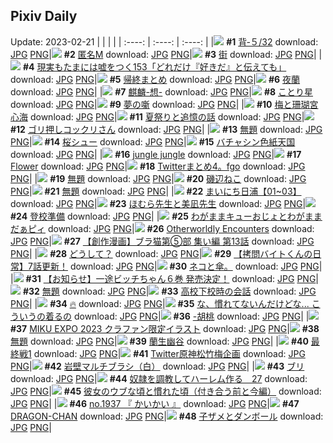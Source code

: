 ## Pixiv Daily
Update: 2023-02-21
|      |      |      |
| :----: | :----: | :----: |
|![](https://pixiv.microyu.workers.dev/c/240x480/img-master/img/2023/02/19/00/13/46/105504415_p0_master1200.jpg) **#1** [背‐５/32](https://www.pixiv.net/artworks/105504415) download: [JPG](https://pixiv.microyu.workers.dev/img-original/img/2023/02/19/00/13/46/105504415_p0.jpg) [PNG](https://pixiv.microyu.workers.dev/img-original/img/2023/02/19/00/13/46/105504415_p0.png)|![](https://pixiv.microyu.workers.dev/c/240x480/img-master/img/2023/02/19/13/54/35/105518672_p0_master1200.jpg) **#2** [匿名M](https://www.pixiv.net/artworks/105518672) download: [JPG](https://pixiv.microyu.workers.dev/img-original/img/2023/02/19/13/54/35/105518672_p0.jpg) [PNG](https://pixiv.microyu.workers.dev/img-original/img/2023/02/19/13/54/35/105518672_p0.png)|![](https://pixiv.microyu.workers.dev/c/240x480/img-master/img/2023/02/19/04/34/44/105509860_p0_master1200.jpg) **#3** [街](https://www.pixiv.net/artworks/105509860) download: [JPG](https://pixiv.microyu.workers.dev/img-original/img/2023/02/19/04/34/44/105509860_p0.jpg) [PNG](https://pixiv.microyu.workers.dev/img-original/img/2023/02/19/04/34/44/105509860_p0.png)|
|![](https://pixiv.microyu.workers.dev/c/240x480/img-master/img/2023/02/19/18/04/01/105524731_p0_master1200.jpg) **#4** [現実もたまには嘘をつく153「どれだけ『好きだ』と伝えても」](https://www.pixiv.net/artworks/105524731) download: [JPG](https://pixiv.microyu.workers.dev/img-original/img/2023/02/19/18/04/01/105524731_p0.jpg) [PNG](https://pixiv.microyu.workers.dev/img-original/img/2023/02/19/18/04/01/105524731_p0.png)|![](https://pixiv.microyu.workers.dev/c/240x480/img-master/img/2023/02/19/13/28/00/105517571_p0_master1200.jpg) **#5** [帰終まとめ](https://www.pixiv.net/artworks/105517571) download: [JPG](https://pixiv.microyu.workers.dev/img-original/img/2023/02/19/13/28/00/105517571_p0.jpg) [PNG](https://pixiv.microyu.workers.dev/img-original/img/2023/02/19/13/28/00/105517571_p0.png)|![](https://pixiv.microyu.workers.dev/c/240x480/img-master/img/2023/02/20/07/45/51/105507349_p0_master1200.jpg) **#6** [夜蘭](https://www.pixiv.net/artworks/105507349) download: [JPG](https://pixiv.microyu.workers.dev/img-original/img/2023/02/20/07/45/51/105507349_p0.jpg) [PNG](https://pixiv.microyu.workers.dev/img-original/img/2023/02/20/07/45/51/105507349_p0.png)|
|![](https://pixiv.microyu.workers.dev/c/240x480/img-master/img/2023/02/20/00/30/02/105539220_p0_master1200.jpg) **#7** [麒麟-想-](https://www.pixiv.net/artworks/105539220) download: [JPG](https://pixiv.microyu.workers.dev/img-original/img/2023/02/20/00/30/02/105539220_p0.jpg) [PNG](https://pixiv.microyu.workers.dev/img-original/img/2023/02/20/00/30/02/105539220_p0.png)|![](https://pixiv.microyu.workers.dev/c/240x480/img-master/img/2023/02/19/00/04/14/105504046_p0_master1200.jpg) **#8** [ことり星](https://www.pixiv.net/artworks/105504046) download: [JPG](https://pixiv.microyu.workers.dev/img-original/img/2023/02/19/00/04/14/105504046_p0.jpg) [PNG](https://pixiv.microyu.workers.dev/img-original/img/2023/02/19/00/04/14/105504046_p0.png)|![](https://pixiv.microyu.workers.dev/c/240x480/img-master/img/2023/02/19/18/00/01/105524664_p0_master1200.jpg) **#9** [夢の噺](https://www.pixiv.net/artworks/105524664) download: [JPG](https://pixiv.microyu.workers.dev/img-original/img/2023/02/19/18/00/01/105524664_p0.jpg) [PNG](https://pixiv.microyu.workers.dev/img-original/img/2023/02/19/18/00/01/105524664_p0.png)|
|![](https://pixiv.microyu.workers.dev/c/240x480/img-master/img/2023/02/20/00/15/59/105538757_p0_master1200.jpg) **#10** [梅と珊瑚宮心海](https://www.pixiv.net/artworks/105538757) download: [JPG](https://pixiv.microyu.workers.dev/img-original/img/2023/02/20/00/15/59/105538757_p0.jpg) [PNG](https://pixiv.microyu.workers.dev/img-original/img/2023/02/20/00/15/59/105538757_p0.png)|![](https://pixiv.microyu.workers.dev/c/240x480/img-master/img/2023/02/20/07/00/06/105545092_p0_master1200.jpg) **#11** [夏祭りと追憶の話](https://www.pixiv.net/artworks/105545092) download: [JPG](https://pixiv.microyu.workers.dev/img-original/img/2023/02/20/07/00/06/105545092_p0.jpg) [PNG](https://pixiv.microyu.workers.dev/img-original/img/2023/02/20/07/00/06/105545092_p0.png)|![](https://pixiv.microyu.workers.dev/c/240x480/img-master/img/2023/02/19/12/06/44/105516500_p0_master1200.jpg) **#12** [ゴリ押しコックリさん](https://www.pixiv.net/artworks/105516500) download: [JPG](https://pixiv.microyu.workers.dev/img-original/img/2023/02/19/12/06/44/105516500_p0.jpg) [PNG](https://pixiv.microyu.workers.dev/img-original/img/2023/02/19/12/06/44/105516500_p0.png)|
|![](https://pixiv.microyu.workers.dev/c/240x480/img-master/img/2023/02/19/22/48/59/105534892_p0_master1200.jpg) **#13** [無題](https://www.pixiv.net/artworks/105534892) download: [JPG](https://pixiv.microyu.workers.dev/img-original/img/2023/02/19/22/48/59/105534892_p0.jpg) [PNG](https://pixiv.microyu.workers.dev/img-original/img/2023/02/19/22/48/59/105534892_p0.png)|![](https://pixiv.microyu.workers.dev/c/240x480/img-master/img/2023/02/19/20/30/09/105529427_p0_master1200.jpg) **#14** [桜シュー](https://www.pixiv.net/artworks/105529427) download: [JPG](https://pixiv.microyu.workers.dev/img-original/img/2023/02/19/20/30/09/105529427_p0.jpg) [PNG](https://pixiv.microyu.workers.dev/img-original/img/2023/02/19/20/30/09/105529427_p0.png)|![](https://pixiv.microyu.workers.dev/c/240x480/img-master/img/2023/02/19/08/56/30/105512836_p0_master1200.jpg) **#15** [バチャシン色紙天国](https://www.pixiv.net/artworks/105512836) download: [JPG](https://pixiv.microyu.workers.dev/img-original/img/2023/02/19/08/56/30/105512836_p0.jpg) [PNG](https://pixiv.microyu.workers.dev/img-original/img/2023/02/19/08/56/30/105512836_p0.png)|
|![](https://pixiv.microyu.workers.dev/c/240x480/img-master/img/2023/02/20/00/01/15/105538010_p0_master1200.jpg) **#16** [jungle jungle](https://www.pixiv.net/artworks/105538010) download: [JPG](https://pixiv.microyu.workers.dev/img-original/img/2023/02/20/00/01/15/105538010_p0.jpg) [PNG](https://pixiv.microyu.workers.dev/img-original/img/2023/02/20/00/01/15/105538010_p0.png)|![](https://pixiv.microyu.workers.dev/c/240x480/img-master/img/2023/02/19/00/00/12/105503606_p0_master1200.jpg) **#17** [Flower](https://www.pixiv.net/artworks/105503606) download: [JPG](https://pixiv.microyu.workers.dev/img-original/img/2023/02/19/00/00/12/105503606_p0.jpg) [PNG](https://pixiv.microyu.workers.dev/img-original/img/2023/02/19/00/00/12/105503606_p0.png)|![](https://pixiv.microyu.workers.dev/c/240x480/img-master/img/2023/02/19/21/34/26/105531803_p0_master1200.jpg) **#18** [Twitterまとめ4。fgo](https://www.pixiv.net/artworks/105531803) download: [JPG](https://pixiv.microyu.workers.dev/img-original/img/2023/02/19/21/34/26/105531803_p0.jpg) [PNG](https://pixiv.microyu.workers.dev/img-original/img/2023/02/19/21/34/26/105531803_p0.png)|
|![](https://pixiv.microyu.workers.dev/c/240x480/img-master/img/2023/02/20/08/15/28/105545927_p0_master1200.jpg) **#19** [無題](https://www.pixiv.net/artworks/105545927) download: [JPG](https://pixiv.microyu.workers.dev/img-original/img/2023/02/20/08/15/28/105545927_p0.jpg) [PNG](https://pixiv.microyu.workers.dev/img-original/img/2023/02/20/08/15/28/105545927_p0.png)|![](https://pixiv.microyu.workers.dev/c/240x480/img-master/img/2023/02/20/20/30/02/105558294_p0_master1200.jpg) **#20** [磯辺ねこ](https://www.pixiv.net/artworks/105558294) download: [JPG](https://pixiv.microyu.workers.dev/img-original/img/2023/02/20/20/30/02/105558294_p0.jpg) [PNG](https://pixiv.microyu.workers.dev/img-original/img/2023/02/20/20/30/02/105558294_p0.png)|![](https://pixiv.microyu.workers.dev/c/240x480/img-master/img/2023/02/19/22/21/18/105533783_p0_master1200.jpg) **#21** [無題](https://www.pixiv.net/artworks/105533783) download: [JPG](https://pixiv.microyu.workers.dev/img-original/img/2023/02/19/22/21/18/105533783_p0.jpg) [PNG](https://pixiv.microyu.workers.dev/img-original/img/2023/02/19/22/21/18/105533783_p0.png)|
|![](https://pixiv.microyu.workers.dev/c/240x480/img-master/img/2023/02/20/12/00/10/105548562_p0_master1200.jpg) **#22** [まいにち日浦【01~03】](https://www.pixiv.net/artworks/105548562) download: [JPG](https://pixiv.microyu.workers.dev/img-original/img/2023/02/20/12/00/10/105548562_p0.jpg) [PNG](https://pixiv.microyu.workers.dev/img-original/img/2023/02/20/12/00/10/105548562_p0.png)|![](https://pixiv.microyu.workers.dev/c/240x480/img-master/img/2023/02/20/18/25/19/105555129_p0_master1200.jpg) **#23** [ほむら先生と美凪先生](https://www.pixiv.net/artworks/105555129) download: [JPG](https://pixiv.microyu.workers.dev/img-original/img/2023/02/20/18/25/19/105555129_p0.jpg) [PNG](https://pixiv.microyu.workers.dev/img-original/img/2023/02/20/18/25/19/105555129_p0.png)|![](https://pixiv.microyu.workers.dev/c/240x480/img-master/img/2023/02/19/00/00/51/105503743_p0_master1200.jpg) **#24** [登校準備](https://www.pixiv.net/artworks/105503743) download: [JPG](https://pixiv.microyu.workers.dev/img-original/img/2023/02/19/00/00/51/105503743_p0.jpg) [PNG](https://pixiv.microyu.workers.dev/img-original/img/2023/02/19/00/00/51/105503743_p0.png)|
|![](https://pixiv.microyu.workers.dev/c/240x480/img-master/img/2023/02/19/19/52/46/105528123_p0_master1200.jpg) **#25** [わがままキューおじょとわがままだぁピィ](https://www.pixiv.net/artworks/105528123) download: [JPG](https://pixiv.microyu.workers.dev/img-original/img/2023/02/19/19/52/46/105528123_p0.jpg) [PNG](https://pixiv.microyu.workers.dev/img-original/img/2023/02/19/19/52/46/105528123_p0.png)|![](https://pixiv.microyu.workers.dev/c/240x480/img-master/img/2023/02/20/00/00/27/105537868_p0_master1200.jpg) **#26** [Otherworldly Encounters](https://www.pixiv.net/artworks/105537868) download: [JPG](https://pixiv.microyu.workers.dev/img-original/img/2023/02/20/00/00/27/105537868_p0.jpg) [PNG](https://pixiv.microyu.workers.dev/img-original/img/2023/02/20/00/00/27/105537868_p0.png)|![](https://pixiv.microyu.workers.dev/c/240x480/img-master/img/2023/02/20/19/00/18/105555966_p0_master1200.jpg) **#27** [【創作漫画】ブラ猫第⑤部 集い編 第13話](https://www.pixiv.net/artworks/105555966) download: [JPG](https://pixiv.microyu.workers.dev/img-original/img/2023/02/20/19/00/18/105555966_p0.jpg) [PNG](https://pixiv.microyu.workers.dev/img-original/img/2023/02/20/19/00/18/105555966_p0.png)|
|![](https://pixiv.microyu.workers.dev/c/240x480/img-master/img/2023/02/19/00/02/01/105503887_p0_master1200.jpg) **#28** [どうして？](https://www.pixiv.net/artworks/105503887) download: [JPG](https://pixiv.microyu.workers.dev/img-original/img/2023/02/19/00/02/01/105503887_p0.jpg) [PNG](https://pixiv.microyu.workers.dev/img-original/img/2023/02/19/00/02/01/105503887_p0.png)|![](https://pixiv.microyu.workers.dev/c/240x480/img-master/img/2023/02/19/12/00/13/105516323_p0_master1200.jpg) **#29** [【拷問バイトくんの日常】7話更新！](https://www.pixiv.net/artworks/105516323) download: [JPG](https://pixiv.microyu.workers.dev/img-original/img/2023/02/19/12/00/13/105516323_p0.jpg) [PNG](https://pixiv.microyu.workers.dev/img-original/img/2023/02/19/12/00/13/105516323_p0.png)|![](https://pixiv.microyu.workers.dev/c/240x480/img-master/img/2023/02/19/18/08/46/105524616_p0_master1200.jpg) **#30** [ネコと傘。](https://www.pixiv.net/artworks/105524616) download: [JPG](https://pixiv.microyu.workers.dev/img-original/img/2023/02/19/18/08/46/105524616_p0.jpg) [PNG](https://pixiv.microyu.workers.dev/img-original/img/2023/02/19/18/08/46/105524616_p0.png)|
|![](https://pixiv.microyu.workers.dev/c/240x480/img-master/img/2023/02/19/08/00/07/105512051_p0_master1200.jpg) **#31** [【お知らせ】一途ビッチちゃん６巻 発売決定！](https://www.pixiv.net/artworks/105512051) download: [JPG](https://pixiv.microyu.workers.dev/img-original/img/2023/02/19/08/00/07/105512051_p0.jpg) [PNG](https://pixiv.microyu.workers.dev/img-original/img/2023/02/19/08/00/07/105512051_p0.png)|![](https://pixiv.microyu.workers.dev/c/240x480/img-master/img/2023/02/20/22/50/33/105562856_p0_master1200.jpg) **#32** [無題](https://www.pixiv.net/artworks/105562856) download: [JPG](https://pixiv.microyu.workers.dev/img-original/img/2023/02/20/22/50/33/105562856_p0.jpg) [PNG](https://pixiv.microyu.workers.dev/img-original/img/2023/02/20/22/50/33/105562856_p0.png)|![](https://pixiv.microyu.workers.dev/c/240x480/img-master/img/2023/02/19/18/00/04/105524674_p0_master1200.jpg) **#33** [高校下校時の会話](https://www.pixiv.net/artworks/105524674) download: [JPG](https://pixiv.microyu.workers.dev/img-original/img/2023/02/19/18/00/04/105524674_p0.jpg) [PNG](https://pixiv.microyu.workers.dev/img-original/img/2023/02/19/18/00/04/105524674_p0.png)|
|![](https://pixiv.microyu.workers.dev/c/240x480/img-master/img/2023/02/19/14/35/50/105519630_p0_master1200.jpg) **#34** [🔥](https://www.pixiv.net/artworks/105519630) download: [JPG](https://pixiv.microyu.workers.dev/img-original/img/2023/02/19/14/35/50/105519630_p0.jpg) [PNG](https://pixiv.microyu.workers.dev/img-original/img/2023/02/19/14/35/50/105519630_p0.png)|![](https://pixiv.microyu.workers.dev/c/240x480/img-master/img/2023/02/20/00/01/12/105537995_p0_master1200.jpg) **#35** [な、慣れてないんだけどな... こういうの着るの](https://www.pixiv.net/artworks/105537995) download: [JPG](https://pixiv.microyu.workers.dev/img-original/img/2023/02/20/00/01/12/105537995_p0.jpg) [PNG](https://pixiv.microyu.workers.dev/img-original/img/2023/02/20/00/01/12/105537995_p0.png)|![](https://pixiv.microyu.workers.dev/c/240x480/img-master/img/2023/02/19/00/03/13/105503977_p0_master1200.jpg) **#36** [-胡桃](https://www.pixiv.net/artworks/105503977) download: [JPG](https://pixiv.microyu.workers.dev/img-original/img/2023/02/19/00/03/13/105503977_p0.jpg) [PNG](https://pixiv.microyu.workers.dev/img-original/img/2023/02/19/00/03/13/105503977_p0.png)|
|![](https://pixiv.microyu.workers.dev/c/240x480/img-master/img/2023/02/19/14/38/30/105519695_p0_master1200.jpg) **#37** [MIKU EXPO 2023 クラファン限定イラスト](https://www.pixiv.net/artworks/105519695) download: [JPG](https://pixiv.microyu.workers.dev/img-original/img/2023/02/19/14/38/30/105519695_p0.jpg) [PNG](https://pixiv.microyu.workers.dev/img-original/img/2023/02/19/14/38/30/105519695_p0.png)|![](https://pixiv.microyu.workers.dev/c/240x480/img-master/img/2023/02/19/23/38/27/105536978_p0_master1200.jpg) **#38** [無題](https://www.pixiv.net/artworks/105536978) download: [JPG](https://pixiv.microyu.workers.dev/img-original/img/2023/02/19/23/38/27/105536978_p0.jpg) [PNG](https://pixiv.microyu.workers.dev/img-original/img/2023/02/19/23/38/27/105536978_p0.png)|![](https://pixiv.microyu.workers.dev/c/240x480/img-master/img/2023/02/19/15/01/55/105520233_p0_master1200.jpg) **#39** [蘭生幽谷](https://www.pixiv.net/artworks/105520233) download: [JPG](https://pixiv.microyu.workers.dev/img-original/img/2023/02/19/15/01/55/105520233_p0.jpg) [PNG](https://pixiv.microyu.workers.dev/img-original/img/2023/02/19/15/01/55/105520233_p0.png)|
|![](https://pixiv.microyu.workers.dev/c/240x480/img-master/img/2023/02/19/20/27/14/105529313_p0_master1200.jpg) **#40** [最終戦1](https://www.pixiv.net/artworks/105529313) download: [JPG](https://pixiv.microyu.workers.dev/img-original/img/2023/02/19/20/27/14/105529313_p0.jpg) [PNG](https://pixiv.microyu.workers.dev/img-original/img/2023/02/19/20/27/14/105529313_p0.png)|![](https://pixiv.microyu.workers.dev/c/240x480/img-master/img/2023/02/19/21/32/28/105531720_p0_master1200.jpg) **#41** [Twitter原神松竹梅企画](https://www.pixiv.net/artworks/105531720) download: [JPG](https://pixiv.microyu.workers.dev/img-original/img/2023/02/19/21/32/28/105531720_p0.jpg) [PNG](https://pixiv.microyu.workers.dev/img-original/img/2023/02/19/21/32/28/105531720_p0.png)|![](https://pixiv.microyu.workers.dev/c/240x480/img-master/img/2023/02/19/10/00/29/105513911_p0_master1200.jpg) **#42** [岩壁マルチブラシ（白）](https://www.pixiv.net/artworks/105513911) download: [JPG](https://pixiv.microyu.workers.dev/img-original/img/2023/02/19/10/00/29/105513911_p0.jpg) [PNG](https://pixiv.microyu.workers.dev/img-original/img/2023/02/19/10/00/29/105513911_p0.png)|
|![](https://pixiv.microyu.workers.dev/c/240x480/img-master/img/2023/02/20/20/29/51/105558285_p0_master1200.jpg) **#43** [ブリ](https://www.pixiv.net/artworks/105558285) download: [JPG](https://pixiv.microyu.workers.dev/img-original/img/2023/02/20/20/29/51/105558285_p0.jpg) [PNG](https://pixiv.microyu.workers.dev/img-original/img/2023/02/20/20/29/51/105558285_p0.png)|![](https://pixiv.microyu.workers.dev/c/240x480/img-master/img/2023/02/20/00/03/46/105538258_p0_master1200.jpg) **#44** [奴隷を調教してハーレム作る　27](https://www.pixiv.net/artworks/105538258) download: [JPG](https://pixiv.microyu.workers.dev/img-original/img/2023/02/20/00/03/46/105538258_p0.jpg) [PNG](https://pixiv.microyu.workers.dev/img-original/img/2023/02/20/00/03/46/105538258_p0.png)|![](https://pixiv.microyu.workers.dev/c/240x480/img-master/img/2023/02/19/17/01/01/105523124_p0_master1200.jpg) **#45** [彼女のウブな頃と慣れた頃（付き合う前と今編）](https://www.pixiv.net/artworks/105523124) download: [JPG](https://pixiv.microyu.workers.dev/img-original/img/2023/02/19/17/01/01/105523124_p0.jpg) [PNG](https://pixiv.microyu.workers.dev/img-original/img/2023/02/19/17/01/01/105523124_p0.png)|
|![](https://pixiv.microyu.workers.dev/c/240x480/img-master/img/2023/02/19/20/44/14/105529879_p0_master1200.jpg) **#46** [no.1937 『 かいかい 』](https://www.pixiv.net/artworks/105529879) download: [JPG](https://pixiv.microyu.workers.dev/img-original/img/2023/02/19/20/44/14/105529879_p0.jpg) [PNG](https://pixiv.microyu.workers.dev/img-original/img/2023/02/19/20/44/14/105529879_p0.png)|![](https://pixiv.microyu.workers.dev/c/240x480/img-master/img/2023/02/19/22/13/27/105533457_p0_master1200.jpg) **#47** [DRAGON-CHAN](https://www.pixiv.net/artworks/105533457) download: [JPG](https://pixiv.microyu.workers.dev/img-original/img/2023/02/19/22/13/27/105533457_p0.jpg) [PNG](https://pixiv.microyu.workers.dev/img-original/img/2023/02/19/22/13/27/105533457_p0.png)|![](https://pixiv.microyu.workers.dev/c/240x480/img-master/img/2023/02/20/02/24/04/105542009_p0_master1200.jpg) **#48** [子ザメとダンボール](https://www.pixiv.net/artworks/105542009) download: [JPG](https://pixiv.microyu.workers.dev/img-original/img/2023/02/20/02/24/04/105542009_p0.jpg) [PNG](https://pixiv.microyu.workers.dev/img-original/img/2023/02/20/02/24/04/105542009_p0.png)|
